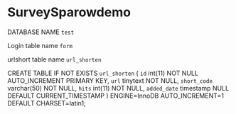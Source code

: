 # SurveySparowdemo

DATABASE NAME `test`

Login table name `form`

urlshort table name `url_shorten`

CREATE TABLE IF NOT EXISTS `url_shorten` (
 `id` int(11) NOT NULL AUTO_INCREMENT PRIMARY KEY,
 `url` tinytext NOT NULL,
 `short_code` varchar(50) NOT NULL,
 `hits` int(11) NOT NULL,
 `added_date` timestamp NULL DEFAULT CURRENT_TIMESTAMP
) ENGINE=InnoDB AUTO_INCREMENT=1 DEFAULT CHARSET=latin1;

